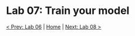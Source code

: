 # Lab 07: Train your model

[< Prev: Lab 06](./06-lab.md) | [Home](./readme.md) | [Next: Lab 08 >](./08-lab.md)